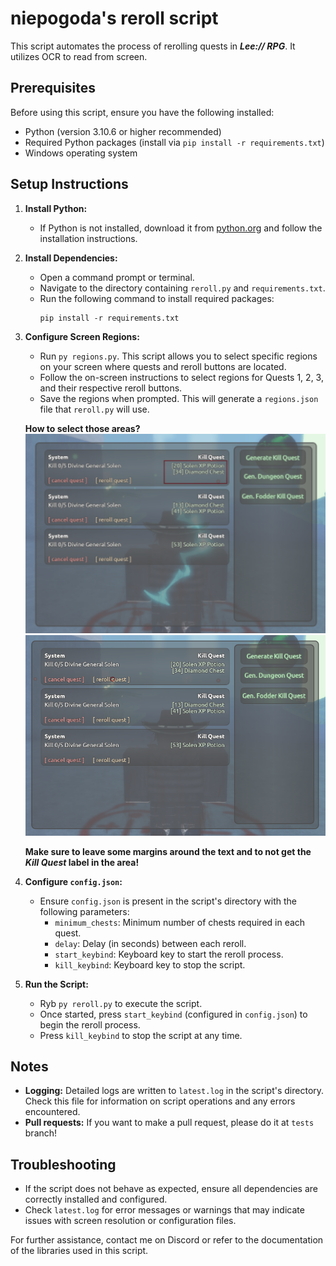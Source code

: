 # niepogoda's reroll script

This script automates the process of rerolling quests in ***Lee:// RPG***. It utilizes OCR to read from screen.

## Prerequisites

Before using this script, ensure you have the following installed:

- Python (version 3.10.6 or higher recommended)
- Required Python packages (install via `pip install -r requirements.txt`)
- Windows operating system

## Setup Instructions

1. **Install Python:**
   - If Python is not installed, download it from [python.org](https://www.python.org/downloads/) and follow the installation instructions.

2. **Install Dependencies:**
   - Open a command prompt or terminal.
   - Navigate to the directory containing `reroll.py` and `requirements.txt`.
   - Run the following command to install required packages:
     ```
     pip install -r requirements.txt
     ```

3. **Configure Screen Regions:**
   - Run `py regions.py`. This script allows you to select specific regions on your screen where quests and reroll buttons are located.
   - Follow the on-screen instructions to select regions for Quests 1, 2, 3, and their respective reroll buttons.
   - Save the regions when prompted. This will generate a `regions.json` file that `reroll.py` will use.

   **How to select those areas?** <br>
   <img src="./img/questarea.png"> <br>
   <img src="./img/buttonarea.png"> <br>

   **Make sure to leave some margins around the text and to not get the *Kill Quest* label in the area!**

4. **Configure `config.json`:**
   - Ensure `config.json` is present in the script's directory with the following parameters:
     - `minimum_chests`: Minimum number of chests required in each quest.
     - `delay`: Delay (in seconds) between each reroll.
     - `start_keybind`: Keyboard key to start the reroll process.
     - `kill_keybind`: Keyboard key to stop the script.

5. **Run the Script:**
   - Ryb `py reroll.py` to execute the script.
   - Once started, press `start_keybind` (configured in `config.json`) to begin the reroll process.
   - Press `kill_keybind` to stop the script at any time.

## Notes

- **Logging:** Detailed logs are written to `latest.log` in the script's directory. Check this file for information on script operations and any errors encountered.
- **Pull requests:** If you want to make a pull request, please do it at `tests` branch!

## Troubleshooting

- If the script does not behave as expected, ensure all dependencies are correctly installed and configured.
- Check `latest.log` for error messages or warnings that may indicate issues with screen resolution or configuration files.

For further assistance, contact me on Discord or refer to the documentation of the libraries used in this script.
